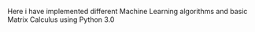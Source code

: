 Here i have implemented different Machine Learning algorithms and basic Matrix Calculus using Python 3.0
